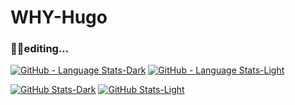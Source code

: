 # WHY-Hugo

### 😶‍🌫️editing...

[![GitHub - Language Stats-Dark](https://github-readme-stats.vercel.app/api/top-langs/?username=WHY-Hugo&layout=compact&langs_count=4&card_width=300&theme=chartreuse-dark#gh-dark-mode-only)](https://github.com/anuraghazra/github-readme-stats#gh-dark-mode-only)
[![GitHub - Language Stats-Light](https://github-readme-stats.vercel.app/api/top-langs/?username=WHY-Hugo&layout=compact&langs_count=4&card_width=300&theme=buefy#gh-light-mode-only)](https://github.com/anuraghazra/github-readme-stats#gh-light-mode-only)


[![GitHub Stats-Dark](https://github-readme-stats.vercel.app/api?username=WHY-Hugo&show_icons=true&count_private=true&card_width=300&theme=chartreuse-dark#gh-dark-mode-only)](https://github.com/WHY-Hugo/github-readme-stats#gh-dark-mode-only)
[![GitHub Stats-Light](https://github-readme-stats.vercel.app/api?username=WHY-Hugo&show_icons=true&count_private=true&card_width=300&theme=buefy#gh-light-mode-only)](https://github.com/WHY-Hugo/github-readme-stats#gh-light-mode-only)
